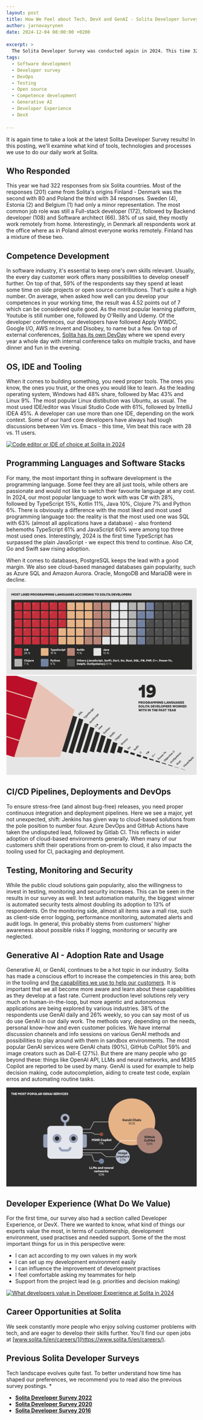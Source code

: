 ```yaml
---
layout: post
title: How We Feel about Tech, DevX and GenAI - Solita Developer Survey 2024 Results
author: jarnovayrynen
date: 2024-12-04 08:00:00 +0200

excerpt: >
  The Solita Developer Survey was conducted again in 2024. This time 322 Solitans from six countries shared their preferences regarding technologies, processes and tooling.  This summary of the survey results provides a view on which tech is hot and which is not in Solita in 2024. 
tags:
  - Software development
  - Developer survey
  - DevOps
  - Testing
  - Open source
  - Competence development
  - Generative AI
  - Developer Experience
  - DevX

---
```


It is again time to take a look at the latest Solita Developer Survey results! In this posting, we'll examine what kind of tools, technologies and processes we use to do our daily work at Solita.

## Who Responded

This year we had 322 responses from six Solita countries. Most of the responses (201) came from Solita's origins Finland - Denmark was the second with 80 and Poland the third with 34 responses. Sweden (4), Estonia (2) and Belgium (1) had only a minor representation. The most common job role was still a Full-stack developer (172), followed by Backend developer (108) and Software architect (66). 38% of us said, they mostly work remotely from home. Interestingly, in Denmark all respondents work at the office where as in Poland almost everyone works remotely. Finland has a mixture of these two.  

## Competence Development
In software industry, it's essential to keep one's own skills relevant. Usually, the every day customer work offers many possibilities to develop oneself further. On top of that, 59% of the respondents say they spend at least some time on side projects or open source contributions. That's quite a high number. On average, when asked how well can you develop your competences in your working time, the result was 4.52 points out of 7 which can be considered quite good. As the most popular learning platform, Youtube is still number one, followed by O'Reilly and Udemy. Of the developer conferences, our developers have followed Apply WWDC, Google I/O, AWS re:Invent and Disobey, to name but a few. On top of external conferences, [Solita has its own DevDay](https://dev.solita.fi/2021/12/13/devday-of-solita.html) where we spend every year a whole day with internal conference talks on multiple tracks, and have dinner and fun in the evening. 

## OS, IDE and Tooling
When it comes to building something, you need proper tools. The ones you know, the ones you trust, or the ones you would like to learn. As the leading operating system, Windows had 48% share, followed by Mac 43% and Linux 9%. The most popular Linux distibution was Ubuntu, as usual. The most used IDE/editor was Visual Studio Code with 61%, followed by IntelliJ IDEA 45%. A developer can use more than one IDE, depending on the work context. Some of our hard core developers have always had tough discussions between Vim vs. Emacs - this time, Vim beat this race with 28 vs. 11 users.    

[![Code editor or IDE of choice at Solita in 2024](/img/developer-survey-2024/developer-survey-2024/DEV_survey_2024-ide.png)](/img/developer-survey-2024/DEV_survey_2024-ide.png)

## Programming Languages and Software Stacks
For many, the most important thing in software development is the programming language. Some feel they are all just tools, while others are passionate and would not like to switch their favourite language at any cost. In 2024, our most popular language to work with was C# with 28%, followed by TypeScript 15%, Kotlin 11%, Java 10%, Clojure 7% and Python 6%. There is obviously a difference with the most liked and most used programming language too: the reality is that the most used one was SQL with 63% (almost all applications have a database) - also frontend behemoths TypeScript 61% and JavaScript 60% were among top three most used ones. Interestingly, 2024 is the first time TypeScript has surpassed the plain JavaScript - we expect this trend to continue. Also C#, Go and Swift saw rising adoption.

When it comes to databases, PostgreSQL keeps the lead with a good margin. We also see cloud-based managed databases gain popularity, such as Azure SQL and Amazon Aurora. Oracle, MongoDB and MariaDB were in decline. 

[![Most liked programming languages at Solita in 2024](/img/developer-survey-2024/DEV_survey_2024-most_liked_languages.png)](/img/developer-survey-2024/DEV_survey_2024-most_liked_languages.png)
[![Most used programming languages at Solita in 2024](/img/developer-survey-2024/DEV_survey_2024-most_used_languages.png)](/img/developer-survey-2024/DEV_survey_2024-most_used_languages.png)

## CI/CD Pipelines, Deployments and DevOps
To ensure stress-free (and almost bug-free) releases, you need proper continuous integration and deployment pipelines. Here we see a major, yet not unexpected, shift: Jenkins has given way to cloud-based solutions from the pole position to number four. Azure DevOps and GitHub Actions have taken the undisputed lead, followed by Gitlab CI. This reflects in wider adoption of cloud-based environments generally. When many of our customers shift their operations from on-prem to cloud, it also impacts the tooling used for CI, packaging and deployment.

## Testing, Monitoring and Security
While the public cloud solutions gain popularity, also the willingness to invest in testing, monitoring and security increases. This can be seen in the results in our survey as well. In test automation maturity, the biggest winner is automated security tests almost doubling its adoption to 13% of respondents. On the monitoring side, almost all items saw a mall rise, such as client-side error logging, performance monitoring, automated alerts and audit logs. In general, this probably stems from customers' higher awareness about possible risks if logging, monitoring or security are neglected.

## Generative AI - Adoption Rate and Usage
Generative AI, or GenAI, continues to be a hot topic in our industry. Solita has made a conscious effort to increase the competencies in this area; both in the tooling and [the capabilities we use to help our customers](https://www.solita.fi/generative-ai-in-software-development/). It is important that we all become more aware and learn about these capabilities as they develop at a fast rate. Current production level solutions rely very much on human-in-the-loop, but more agentic and autonomous applications are being explored by various industries. 38% of the respondents use GenAI daily and 26% weekly, so you can say most of us do use GenAI in our daily work. The methods vary, depending on the needs, personal know-how and even customer policies. We have internal discussion channels and info sessions on various GenAI methods and possibilities to play around with them in sandbox environments. The most popular GenAI services were GenAI chats (90%), GitHub CoPilot 59% and image creators such as Dall-E (27%). But there are many people who go beyond these: things like OpenAI API, LLMs and neural networks, and M365 Copilot are reported to be used by many. GenAI is used for example to help decision making, code autocompletion, aiding to create test code, explain erros and automating routine tasks.

[![Most popular GenAI tools at Solita in 2024](/img/developer-survey-2024/DEV_survey_2024-genai_tools.png)](/img/developer-survey-2024/DEV_survey_2024-genai_tools.png)

## Developer Experience (What Do We Value)
For the first time, our survey also had a section called Developer Experience, or DevX. There we wanted to know, what kind of things our experts value the most, in terms of customership, development environment, used practises and needed support. Some of the the most important things for us in this perspective were:
- I can act according to my own values in my work
- I can set up my development environment easily
- I can influence the improvement of development practises
- I feel comfortable asking my teammates for help
- Support from the project lead (e.g. priorities and decision making)

[![What developers value in Developer Experience at Solita in 2024](/img/developer-survey-2024/developer-survey-2024/DEV_survey_2024-developer_experience.png)](/img/developer-survey-2024/DEV_survey_2024-developer_experience.png)

## Career Opportunities at Solita
We seek constantly more people who enjoy solving customer problems with tech, and are eager to develop their skills
further. You'll find our open jobs at [www.solita.fi/en/careers/](https://www.solita.fi/en/careers/).

## Previous Solita Developer Surveys

Tech landscape evolves quite fast. To better understand how time has shaped our preferences, we recommend you to read
also the previous survey postings.
* 
* [**Solita Developer Survey 2022**](https://dev.solita.fi/2022/12/15/developer-survey-2022.html)
* [**Solita Developer Survey 2020**](https://dev.solita.fi/2020/12/10/developer-survey-2020.html)
* [**Solita Developer Survey 2016**](https://dev.solita.fi/java/2016/05/13/Developers-love-spaces.html)

